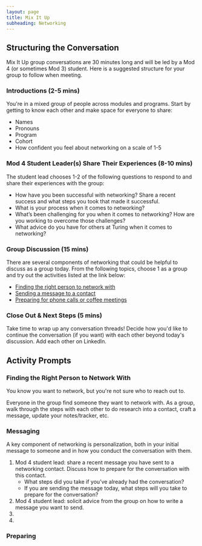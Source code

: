 ```yaml
---
layout: page
title: Mix It Up
subheading: Networking
---
```


## Structuring the Conversation
Mix It Up group conversations are 30 minutes long and will be led by a Mod 4 (or sometimes Mod 3) student. Here is a suggested structure for your group to follow when meeting. 

### Introductions (2-5 mins)
You're in a mixed group of people across modules and programs. Start by getting to know each other and make space for everyone to share:

* Names
* Pronouns
* Program
* Cohort
* How confident you feel about networking on a scale of 1-5

### Mod 4 Student Leader(s) Share Their Experiences (8-10 mins)
The student lead chooses 1-2 of the following questions to respond to and share their experiences with the group:

* How have you been successful with networking? Share a recent success and what steps you took that made it successful.
* What is your process when it comes to networking?
* What’s been challenging for you when it comes to networking? How are you working to overcome those challenges?
* What advice do you have for others at Turing when it comes to networking?

### Group Discussion (15 mins)
There are several components of networking that could be helpful to discuss as a group today. From the following topics, choose 1 as a group and try out the activities listed at the link below:

* [Finding the right person to network with](#right-person)
* [Sending a message to a contact](#messaging)
* [Preparing for phone calls or coffee meetings](#preparing)

### Close Out & Next Steps (5 mins)
Take time to wrap up any conversation threads! Decide how you'd like to continue the conversation (if you want) with each other beyond today's discussion. Add each other on LinkedIn. 

## Activity Prompts

### Finding the Right Person to Network With <a name="right-person"></a>
You know you want to network, but you're not sure who to reach out to.

Everyone in the group find someone they want to network with. As a group, walk through the steps with each other to do research into a contact, craft a message, update your notes/tracker, etc.



### Messaging <a name="messaging"></a>
A key component of networking is personalization, both in your initial message to someone and in how you conduct the conversation with them. 

1. Mod 4 student lead: share a recent message you have sent to a networking contact. Discuss how to prepare for the conversation with this contact. 
    * What steps did you take if you’ve already had the conversation? 
    * If you are sending the message today, what steps will you take to prepare for the conversation?
2. Mod 4 student lead: solicit advice from the group on how to write a message you want to send. 
3.  
4.    

### Preparing <a name="messaging"></a>


